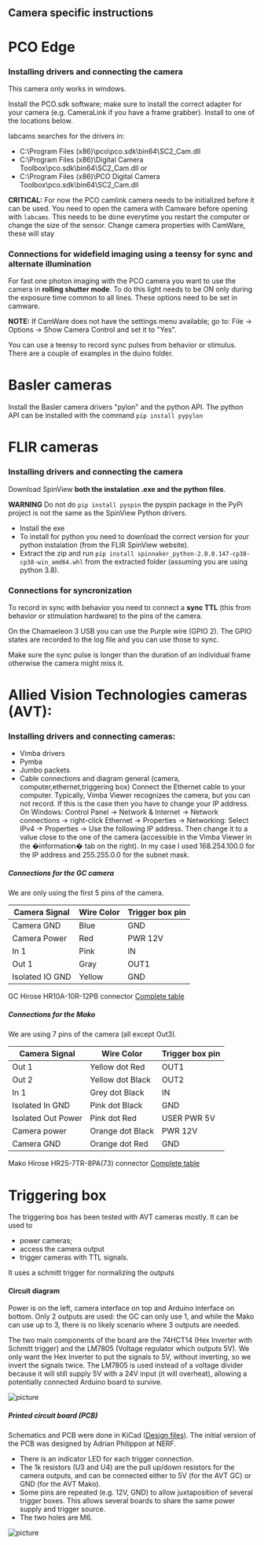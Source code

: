 ## Camera specific instructions

# PCO Edge

### Installing drivers and connecting the camera

This camera only works in windows.

Install the PCO.sdk software; make sure to install the correct adapter for your camera (e.g. CameraLink if you have a frame grabber). Install to one of the locations below.

labcams searches for the drivers in:

 * C:\Program Files (x86)\pco\pco.sdk\bin64\SC2_Cam.dll
 * C:\Program Files (x86)\Digital Camera Toolbox\pco.sdk\bin64\SC2_Cam.dll or
 * C:\Program Files (x86)\PCO Digital Camera Toolbox\pco.sdk\bin64\SC2_Cam.dll

**CRITICAL:** For now the PCO camlink camera needs to be initialized before it can be used. You need to open the camera with Camware before opening with ``labcams``. This needs to be done everytime you restart the computer or change the size of the sensor. Change camera properties with CamWare, these will stay

### Connections for widefield imaging using a teensy for sync and alternate illumination

For fast one photon imaging with the PCO camera you want to use the camera in **rolling shutter mode**. To do this light needs to be ON only during the exposure time common to all lines. These options need to be set in camware.

**NOTE:** If CamWare does not have the settings menu available; go to: File -> Options -> Show Camera Control and set it to "Yes".

You can use a teensy to record sync pulses from behavior or stimulus. There are a couple of examples in the duino folder.

# Basler cameras

Install the Basler camera drivers "pylon" and the python API.
The python API can be installed with the command ``pip install pypylon`` 


# FLIR cameras

### Installing drivers and connecting the camera

Download SpinView **both the instalation .exe and the python files**. 

**WARNING** Do not do ``pip install pyspin`` the pyspin package in the PyPi project is not the same as the SpinView Python drivers.

* Install the exe
* To install for python you need to download the correct  version for your python instalation (from the FLIR SpinView website).
* Extract the zip and run ``pip install spinnaker_python-2.0.0.147-cp38-cp38-win_amd64.whl`` from the extracted folder (assuming you are using python 3.8).

### Connections for syncronization

To record in sync with behavior you need to connect a **sync TTL** (this from behavior or stimulation hardware) to the pins of the camera. 

On the Chamaeleon 3 USB you can use the Purple wire (GPIO 2). The GPIO states are recorded to the log file and you can use those to sync. 

Make sure the sync pulse is longer than the duration of an individual frame otherwise the camera might miss it.  

# Allied Vision Technologies cameras (AVT):

### Installing drivers and connecting cameras:

* Vimba drivers
* Pymba
* Jumbo packets
* Cable connections and diagram 
     general (camera, computer,ethernet,triggering box)
Connect the Ethernet cable to your computer.
Typically, Vimba Viewer recognizes the camera, but you can not record.
If this is the case then you have to change your IP address. 
On Windows: Control Panel -> Network & Internet -> Network connections -> right-click Ethernet -> Properties -> Networking: Select IPv4 -> Properties -> Use the following IP address. Then change it to a value close to the one of the camera (accessible in the Vimba Viewer in the �information� tab on the right). In my case I used 168.254.100.0 for the IP address and 255.255.0.0 for the subnet mask.


##### Connections for the GC camera

We are only using the first 5 pins of the camera.

Camera Signal|Wire Color|Trigger box pin
------------ | -------- | --------------
Camera GND|Blue|GND
Camera Power|Red|PWR 12V
In 1| Pink|IN
Out 1|Gray|OUT1
Isolated IO GND|Yellow|GND

GC Hirose HR10A-10R-12PB connector [Complete table](images/gc_conn.png)
 
##### Connections for the Mako

We are using 7 pins of the camera (all except Out3).

Camera Signal|Wire Color|Trigger box pin
------------ | -------- | --------
Out 1|Yellow dot Red|OUT1
Out 2|Yellow dot Black|OUT2
In 1|Grey dot Black|IN
Isolated In GND|Pink dot Black|GND
Isolated Out Power|Pink dot Red|USER PWR 5V
Camera power|Orange dot Black|PWR 12V
Camera GND|Orange dot Red|GND


Mako Hirose HR25-7TR-8PA(73) connector [Complete table](images/mako_conn.png)

# Triggering box
The triggering box  has been tested with AVT cameras mostly. It can be used to
   - power cameras;
   - access the camera output
   - trigger cameras with TTL signals.

It uses a schmitt trigger for normalizing the outputs

#### Circuit diagram

Power is on the left, camera interface on top and Arduino interface on bottom.
Only 2 outputs are used: the GC can only use 1, and while the Mako can use up to 3, there is no likely scenario where 3 outputs are needed.

The two main components of the board are the 74HCT14 (Hex Inverter with Schmitt trigger) and the LM7805 (Voltage regulator which outputs 5V).
We only want the Hex Inverter to put the signals to 5V, without inverting, so we invert the signals twice.
The LM7805 is used instead of a voltage divider because it will still supply 5V with a 24V input (it will overheat), allowing a potentially connected Arduino board to survive.

![picture](images/trigger_box_schematic.svg)

##### Printed circuit board (PCB)

Schematics and PCB were done in KiCad ([Design files](pcb/)). The initial version of the PCB was designed by Adrian Philippon at NERF.

* There is an indicator LED for each trigger connection.
* The 1k resistors (U3 and U4) are the pull up/down resistors for the camera outputs, and can be connected either to 5V (for the AVT GC) or GND (for the AVT Mako).
* Some pins are repeated (e.g. 12V, GND) to allow juxtaposition of several trigger boxes. This allows several boards to share the same power supply and trigger source.
* The two holes are M6.

![picture](images/trigger_box_avt.png)
